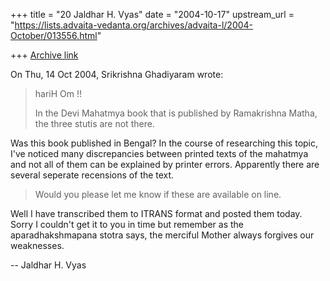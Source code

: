 +++
title = "20 Jaldhar H. Vyas"
date = "2004-10-17"
upstream_url = "https://lists.advaita-vedanta.org/archives/advaita-l/2004-October/013556.html"

+++
[Archive link](https://lists.advaita-vedanta.org/archives/advaita-l/2004-October/013556.html)

On Thu, 14 Oct 2004, Srikrishna Ghadiyaram wrote:

> hariH Om !!
>
> In the Devi Mahatmya book that is published by
> Ramakrishna Matha, the three stutis are not there.

Was this book published in Bengal?  In the course of researching this
topic, I've noticed many discrepancies between printed texts of the
mahatmya and not all of them can be explained by printer errors.
Apparently there are several seperate recensions of the text.

> Would you please let me know if these are available on
> line.
>

Well I have transcribed them to ITRANS format and posted them today.
Sorry I couldn't get it to you in time but remember as the
aparadhakshmapana stotra says, the merciful Mother always forgives our
weaknesses.

-- 
Jaldhar H. Vyas <jaldhar at braincells.com>

